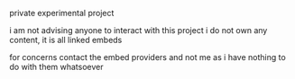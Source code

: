 private experimental project

i am not advising anyone to interact with this project
i do not own any content, it is all linked embeds

for concerns contact the embed providers and not me as i have nothing to do with them whatsoever
